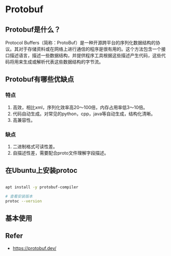 


# Protobuf

## Protobuf是什么？
Protocol Buffers（简称：ProtoBuf）是一种开源跨平台的序列化数据结构的协议。其对于存储资料或在网络上进行通信的程序是很有用的。这个方法包含一个接口描述语言，描述一些数据结构，并提供程序工具根据这些描述产生代码，这些代码将用来生成或解析代表这些数据结构的字节流。

## Protobuf有哪些优缺点
### 特点
1. 高效，相比xml，序列化效率高20～100倍，内存占用率低3～10倍。
2. 代码自动生成。对常见的python，cpp，java等自动生成，结构化清晰。
3. 高兼容性。

### 缺点
1. 二进制格式可读性差。
2. 自描述性差，需要配合proto文件理解字段描述。



## 在Ubuntu上安装protoc
```sh

apt install -y protobuf-compiler

# 查看安装版本
protoc --version

```



## 基本使用





## Refer
- https://protobuf.dev/
